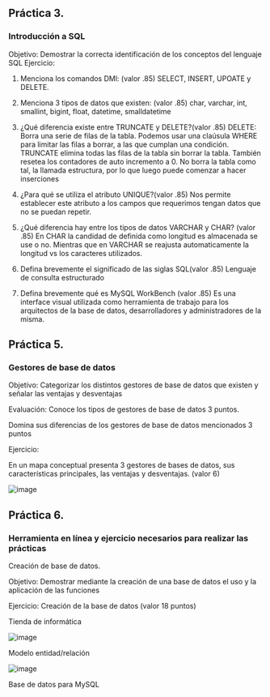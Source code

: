 ## Práctica 3.
### Introducción a SQL
Objetivo: Demostrar la correcta identificación de los conceptos del lenguaje SQL
Ejercicio:

1. Menciona los comandos DMl: (valor .85) SELECT, INSERT, UPOATE y DELETE.

2. Menciona 3 tipos de datos que existen: (valor .85)
char, varchar, int, smallint, bigint, float, datetime, smalldatetime

3. ¿Qué diferencia existe entre TRUNCATE y DELETE?(valor .85)
 DELETE: Borra una serie de filas de la tabla. Podemos usar una claúsula WHERE para limitar las filas a borrar, a las que cumplan una condición. 
 TRUNCATE elimina todas las filas de la tabla sin borrar la tabla. También resetea los contadores de auto incremento a 0. No borra la tabla como tal, la llamada estructura, por lo que luego puede comenzar a hacer inserciones

4. ¿Para qué se utiliza el atributo UNIQUE?(valor .85)
Nos permite establecer este atributo a los campos que requerimos tengan datos que no se puedan repetir.

5. ¿Qué diferencia hay entre los tipos de datos VARCHAR y CHAR? (valor .85)
En CHAR la candidad de definida como longitud es almacenada se use o no. Mientras que en VARCHAR se reajusta automaticamente la longitud vs los caracteres utilizados.

6. Defina brevemente el significado de las siglas SQL(valor .85)
Lenguaje de consulta estructurado 

7. Defina brevemente qué es MySQL WorkBench (valor .85)
Es una interface visual utilizada como herramienta de trabajo para los arquitectos de la base de datos, desarrolladores y administradores de la misma.

## Práctica 5.
### Gestores de base de datos

Objetivo: Categorizar los distintos gestores de base de datos que existen y señalar las
ventajas y desventajas

Evaluación: Conoce los tipos de gestores de base de datos 3 puntos.

Domina sus diferencias de los gestores de base de datos mencionados 3 puntos

Ejercicio:

En un mapa conceptual presenta 3 gestores de bases de datos, sus características
principales, las ventajas y desventajas. (valor 6)

![image](https://user-images.githubusercontent.com/104279720/172922843-0c992ee4-fc0a-477f-9925-a3a20beaab61.png)

## Práctica 6.
### Herramienta en línea y ejercicio necesarios para realizar las prácticas

Creación de base de datos.

Objetivo: Demostrar mediante la creación de una base de datos el uso y la aplicación de
las funciones

Ejercicio: Creación de la base de datos (valor 18 puntos)

Tienda de informática

![image](https://user-images.githubusercontent.com/91554777/170415101-717bca19-3644-46a9-8a57-8d5940c5d283.png)




Modelo entidad/relación

![image](https://user-images.githubusercontent.com/104279720/173101879-6e844553-4235-4fcc-ab27-5ab3e0117824.png)




Base de datos para MySQL
